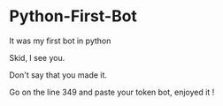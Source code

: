 # Python-First-Bot
It was my first bot in python


Skid, I see you.


Don't say that you made it.


Go on the line 349 and paste your token bot, enjoyed it !
